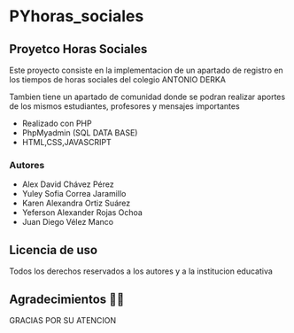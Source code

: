 # PYhoras_sociales

## Proyetco Horas Sociales

Este proyecto consiste en la implementacion de un apartado de registro en los tiempos de horas sociales del colegio ANTONIO DERKA

Tambien tiene un apartado de comunidad donde se podran realizar aportes de los mismos estudiantes, profesores y mensajes importantes

* Realizado con PHP
* PhpMyadmin (SQL DATA BASE)
* HTML,CSS,JAVASCRIPT

### Autores

* Alex David Chávez Pérez
* Yuley Sofia Correa Jaramillo
* Karen Alexandra Ortiz Suárez
* Yeferson Alexander Rojas Ochoa
* Juan Diego Vélez Manco

## Licencia de uso

Todos los derechos reservados a los autores y a la institucion educativa

## Agradecimientos 🎉📖

GRACIAS POR SU ATENCION